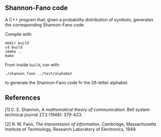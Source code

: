 Shannon-Fano code
-----------------

A C++ program that, given a probability distribution
of symbols, generates the corresponding Shannon-Fano
code.

Compile with:

	mkdir build
	cd build
	cmake ..
	make

From inside `build`, run with:

	./shannon_fano ../test/alphabet

to generate the Shannon-Fano code fir the 26-letter
alphabet.

References
----------
[1] C. E. Shannon, *A mathematical theory of communication*. Bell system technical journal 27.3 (1948): 379-423.

[2] R. M. Fano, *The transmission of information*. Cambridge, Massachusetts Institute of Technology, Research Laboratory of Electronics, 1949.
